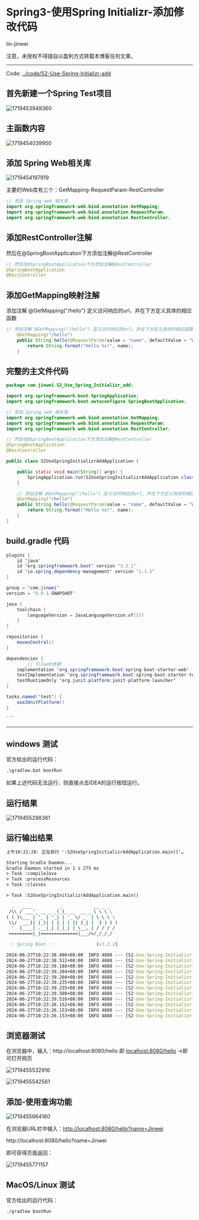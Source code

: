 # Spring3-使用Spring Initializr-添加修改代码

lin-jinwei

注意，未授权不得擅自以盈利方式转载本博客任何文章。

---

Code: [../code/S2-Use-Spring-Initializr-add](../code/S2-Use-Spring-Initializr-add)

## 首先新建一个Spring Test项目

![1719453949360](images/Spring3-使用SpringInitializr-添加修改代码/1719453949360.png)

## 主函数内容

![1719454039950](images/Spring3-使用SpringInitializr-添加修改代码/1719454039950.png)

## 添加 Spring Web相关库

![1719454197919](images/Spring3-使用SpringInitializr-添加修改代码/1719454197919.png)

主要的Web库有三个：GetMapping-RequestParam-RestController

```java
// 添加 Spring web 相关库
import org.springframework.web.bind.annotation.GetMapping;
import org.springframework.web.bind.annotation.RequestParam;
import org.springframework.web.bind.annotation.RestController;
```

## 添加RestController注解

然后在@SpringBootApplication下方添加注解@RestController

```java
// 然后在@SpringBootApplication下方添加注解@RestController
@SpringBootApplication
@RestController
```

## 添加GetMapping映射注解

添加注解 @GetMapping("/hello") 定义访问响应的url，并在下方定义具体的相应函数

```java
// 添加注解 @GetMapping("/hello") 定义访问响应的url，并在下方定义具体的相应函数
	@GetMapping("/hello")
	public String hello(@RequestParam(value = "name", defaultValue = "World") String name) {
		return String.format("Hello %s!", name);
	}
```

## 完整的主文件代码

```java
package com.jinwei.S2_Use_Spring_Initializr_add;

import org.springframework.boot.SpringApplication;
import org.springframework.boot.autoconfigure.SpringBootApplication;

// 添加 Spring web 相关库
import org.springframework.web.bind.annotation.GetMapping;
import org.springframework.web.bind.annotation.RequestParam;
import org.springframework.web.bind.annotation.RestController;

// 然后在@SpringBootApplication下方添加注解@RestController
@SpringBootApplication
@RestController

public class S2UseSpringInitializrAddApplication {

	public static void main(String[] args) {
		SpringApplication.run(S2UseSpringInitializrAddApplication.class, args);
	}

	// 添加注解 @GetMapping("/hello") 定义访问响应的url，并在下方定义具体的相应函数
	@GetMapping("/hello")
	public String hello(@RequestParam(value = "name", defaultValue = "World") String name) {
		return String.format("Hello %s!", name);
	}
}

```

## build.gradle 代码

````java
plugins {
	id 'java'
	id 'org.springframework.boot' version '3.3.1'
	id 'io.spring.dependency-management' version '1.1.5'
}

group = 'com.jinwei'
version = '0.0.1-SNAPSHOT'

java {
	toolchain {
		languageVersion = JavaLanguageVersion.of(17)
	}
}

repositories {
	mavenCentral()
}

dependencies {
        // 引入web依赖
	implementation 'org.springframework.boot:spring-boot-starter-web'
	testImplementation 'org.springframework.boot:spring-boot-starter-test'
	testRuntimeOnly 'org.junit.platform:junit-platform-launcher'
}

tasks.named('test') {
	useJUnitPlatform()
}

```
````

---

## windows 测试

官方给出的运行代码：

```cmd
.\gradlew.bat bootRun
```

如果上述代码无法运行，则直接点击IDEA的运行按钮运行。

## 运行结果

![1719455298361](images/Spring3-使用SpringInitializr-添加修改代码/1719455298361.png)

## 运行输出结果

```cmd
上午10:22:28: 正在执行 ':S2UseSpringInitializrAddApplication.main()'…

Starting Gradle Daemon...
Gradle Daemon started in 1 s 275 ms
> Task :compileJava
> Task :processResources
> Task :classes

> Task :S2UseSpringInitializrAddApplication.main()

  .   ____          _            __ _ _
 /\\ / ___'_ __ _ _(_)_ __  __ _ \ \ \ \
( ( )\___ | '_ | '_| | '_ \/ _` | \ \ \ \
 \\/  ___)| |_)| | | | | || (_| |  ) ) ) )
  '  |____| .__|_| |_|_| |_\__, | / / / /
 =========|_|==============|___/=/_/_/_/

 :: Spring Boot ::                (v3.3.1)

2024-06-27T10:22:38.496+08:00  INFO 4888 --- [S2-Use-Spring-Initializr-add] [           main] .j.S.S2UseSpringInitializrAddApplication : Starting S2UseSpringInitializrAddApplication using Java 17.0.11 with PID 4888 (F:\Tutorial\Spring-Tutorial\code\S2-Use-Spring-Initializr-add\S2-Use-Spring-Initializr-add\build\classes\java\main started by ydook in F:\Tutorial\Spring-Tutorial\code\S2-Use-Spring-Initializr-add\S2-Use-Spring-Initializr-add)
2024-06-27T10:22:38.512+08:00  INFO 4888 --- [S2-Use-Spring-Initializr-add] [           main] .j.S.S2UseSpringInitializrAddApplication : No active profile set, falling back to 1 default profile: "default"
2024-06-27T10:22:39.188+08:00  INFO 4888 --- [S2-Use-Spring-Initializr-add] [           main] o.s.b.w.embedded.tomcat.TomcatWebServer  : Tomcat initialized with port 8080 (http)
2024-06-27T10:22:39.204+08:00  INFO 4888 --- [S2-Use-Spring-Initializr-add] [           main] o.apache.catalina.core.StandardService   : Starting service [Tomcat]
2024-06-27T10:22:39.204+08:00  INFO 4888 --- [S2-Use-Spring-Initializr-add] [           main] o.apache.catalina.core.StandardEngine    : Starting Servlet engine: [Apache Tomcat/10.1.25]
2024-06-27T10:22:39.235+08:00  INFO 4888 --- [S2-Use-Spring-Initializr-add] [           main] o.a.c.c.C.[Tomcat].[localhost].[/]       : Initializing Spring embedded WebApplicationContext
2024-06-27T10:22:39.235+08:00  INFO 4888 --- [S2-Use-Spring-Initializr-add] [           main] w.s.c.ServletWebServerApplicationContext : Root WebApplicationContext: initialization completed in 683 ms
2024-06-27T10:22:39.500+08:00  INFO 4888 --- [S2-Use-Spring-Initializr-add] [           main] o.s.b.w.embedded.tomcat.TomcatWebServer  : Tomcat started on port 8080 (http) with context path '/'
2024-06-27T10:22:39.516+08:00  INFO 4888 --- [S2-Use-Spring-Initializr-add] [           main] .j.S.S2UseSpringInitializrAddApplication : Started S2UseSpringInitializrAddApplication in 1.253 seconds (process running for 1.444)
2024-06-27T10:23:26.152+08:00  INFO 4888 --- [S2-Use-Spring-Initializr-add] [nio-8080-exec-1] o.a.c.c.C.[Tomcat].[localhost].[/]       : Initializing Spring DispatcherServlet 'dispatcherServlet'
2024-06-27T10:23:26.153+08:00  INFO 4888 --- [S2-Use-Spring-Initializr-add] [nio-8080-exec-1] o.s.web.servlet.DispatcherServlet        : Initializing Servlet 'dispatcherServlet'
2024-06-27T10:23:26.153+08:00  INFO 4888 --- [S2-Use-Spring-Initializr-add] [nio-8080-exec-1] o.s.web.servlet.DispatcherServlet        : Completed initialization in 0 ms
```

## 浏览器测试

在浏览器中，输入：http://localhost:8080/hello 即 [localhost:8080/hello](http://localhost:8080/hello) ->即可打开网页

![1719455532916](images/Spring3-使用SpringInitializr-添加修改代码/1719455532916.png)

![1719455542561](images/Spring3-使用SpringInitializr-添加修改代码/1719455542561.png)

## 添加-使用查询功能

![1719455664160](images/Spring3-使用SpringInitializr-添加修改代码/1719455664160.png)

在浏览器URL栏中输入：[http://localhost:8080/hello?name=Jinwei](http://localhost:8080/hello?name=Jinwei)

http://localhost:8080/hello?name=Jinwei

即可获得页面返回：

![1719455771157](images/Spring3-使用SpringInitializr-添加修改代码/1719455771157.png)

## MacOS/Linux 测试

官方给出的运行代码：

```cmd
./gradlew bootRun
```
